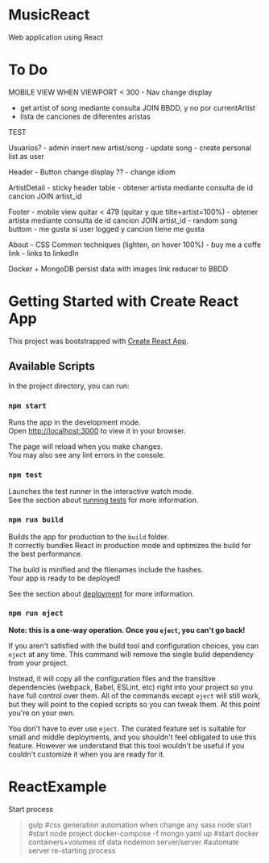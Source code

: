 # MusicReact
Web application using React
# To Do
MOBILE VIEW WHEN VIEWPORT < 300
    - Nav change display

- get artist of song mediante consulta JOIN BBDD, y no por currentArtist
- lista de canciones de diferentes aristas

TEST

Usuarios?
    - admin insert new artist/song
    - update song
    - create personal list as user

Header
    - Button change display ??
    - change idiom


ArtistDetail
    - sticky header table
    - obtener artista mediante consulta de id cancion JOIN artist_id

Footer
    - mobile view quitar < 479 (quitar y que tilte+artist=100%)
    - obtener artista mediante consulta de id cancion JOIN artist_id
    - random song buttom
    - me gusta si user logged y cancion tiene me gusta

About
    - CSS Common techniques (lighten, on hover 100%) 
    - buy me a coffe link
    - links to linkedIn



Docker + MongoDB 
    persist data with images
    link reducer to BBDD


# Getting Started with Create React App

This project was bootstrapped with [Create React App](https://github.com/facebook/create-react-app).

## Available Scripts

In the project directory, you can run:

### `npm start`

Runs the app in the development mode.\
Open [http://localhost:3000](http://localhost:3000) to view it in your browser.

The page will reload when you make changes.\
You may also see any lint errors in the console.

### `npm test`

Launches the test runner in the interactive watch mode.\
See the section about [running tests](https://facebook.github.io/create-react-app/docs/running-tests) for more information.

### `npm run build`

Builds the app for production to the `build` folder.\
It correctly bundles React in production mode and optimizes the build for the best performance.

The build is minified and the filenames include the hashes.\
Your app is ready to be deployed!

See the section about [deployment](https://facebook.github.io/create-react-app/docs/deployment) for more information.

### `npm run eject`

**Note: this is a one-way operation. Once you `eject`, you can't go back!**

If you aren't satisfied with the build tool and configuration choices, you can `eject` at any time. This command will remove the single build dependency from your project.

Instead, it will copy all the configuration files and the transitive dependencies (webpack, Babel, ESLint, etc) right into your project so you have full control over them. All of the commands except `eject` will still work, but they will point to the copied scripts so you can tweak them. At this point you're on your own.

You don't have to ever use `eject`. The curated feature set is suitable for small and middle deployments, and you shouldn't feel obligated to use this feature. However we understand that this tool wouldn't be useful if you couldn't customize it when you are ready for it.

# ReactExample
Start process
>gulp #css generation automation when change any sass
>node start #start node project
>docker-compose -f mongo.yaml up #start docker containers+volumes of data
>nodemon server/server #automate server re-starting process
